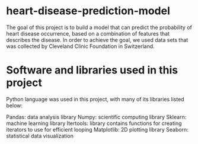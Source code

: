 # heart-disease-prediction-model
The goal of this project is to build a model that can predict the probability of heart disease occurrence, based on a combination of features that describes the disease. In order to achieve the goal, we used data sets that was collected by Cleveland Clinic Foundation in Switzerland. 

# Software and libraries used in this project
Python language was used in this project, with many of its libraries listed below:

Pandas: data analysis library
Numpy: scientific computing library
Sklearn: machine learning library
Itertools: library contains functions for creating iterators to use for efficient looping
Matplotlib: 2D plotting library
Seaborn: statistical data visualization
